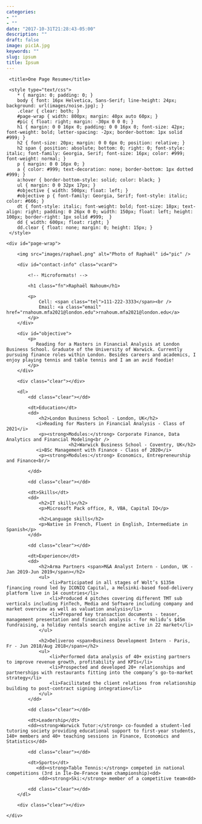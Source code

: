 ```yaml
---
categories:
- ""
- ""
date: "2017-10-31T21:28:43-05:00"
description: ""
draft: false
image: pic1A.jpg
keywords: ""
slug: ipsum
title: Ipsum
---
```


<!DOCTYPE html PUBLIC "-//W3C//DTD XHTML 1.0 Strict//EN"
"https://nahoum-raphael-website.netlify.app">

<html xmlns="https://nahoum-raphael-website.netlify.app" xml:lang="en" lang="en">

<head>
     <meta http-equiv="Content-Type" content="text/html; charset=utf-8"/>

     <title>One Page Resume</title>

     <style type="text/css">
        * { margin: 0; padding: 0; }
        body { font: 16px Helvetica, Sans-Serif; line-height: 24px; background: url(images/noise.jpg); }
        .clear { clear: both; }
        #page-wrap { width: 800px; margin: 40px auto 60px; }
        #pic { float: right; margin: -30px 0 0 0; }
        h1 { margin: 0 0 16px 0; padding: 0 0 16px 0; font-size: 42px; font-weight: bold; letter-spacing: -2px; border-bottom: 1px solid #999; }
        h2 { font-size: 20px; margin: 0 0 6px 0; position: relative; }
        h2 span { position: absolute; bottom: 0; right: 0; font-style: italic; font-family: Georgia, Serif; font-size: 16px; color: #999; font-weight: normal; }
        p { margin: 0 0 16px 0; }
        a { color: #999; text-decoration: none; border-bottom: 1px dotted #999; }
        a:hover { border-bottom-style: solid; color: black; }
        ul { margin: 0 0 32px 17px; }
        #objective { width: 500px; float: left; }
        #objective p { font-family: Georgia, Serif; font-style: italic; color: #666; }
        dt { font-style: italic; font-weight: bold; font-size: 18px; text-align: right; padding: 0 26px 0 0; width: 150px; float: left; height: 100px; border-right: 1px solid #999;  }
        dd { width: 600px; float: right; }
        dd.clear { float: none; margin: 0; height: 15px; }
     </style>
</head>

<body>

    <div id="page-wrap">
    
        <img src="images/raphael.png" alt="Photo of Raphaël" id="pic" />
    
        <div id="contact-info" class="vcard">
        
            <!-- Microformats! -->
        
            <h1 class="fn">Raphaël Nahoum</h1>
        
            <p>
                Cell: <span class="tel">111-222-3333</span><br />
                Email: <a class="email" href="rnahoum.mfa2021@london.edu">rnahoum.mfa2021@london.edu</a>
            </p>
        </div>
                
        <div id="objective">
            <p>
               Reading for a Masters in Financial Analysis at London Business School. Graduate of the University of Warwick. Currently pursuing finance roles within London. Besides careers and academics, I enjoy playing tennis and table tennis and I am an avid foodie!
            </p>
        </div>
        
        <div class="clear"></div>
        
        <dl>
            <dd class="clear"></dd>
            
            <dt>Education</dt>
            <dd>
                <h2>London Business School - London, UK</h2>
               <i>Reading for Masters in Financial Analysis - Class of 2021</i>
                <p><strong>Modules:</strong> Corporate Finance, Data Analytics and Financial Modeling<br />
                           <h2>Warwick Business School - Coventry, UK</h2>
               <i>BSc Management with Finance - Class of 2020</i>
                <p><strong>Modules:</strong> Economics, Entrepreneurship and Finance<br/> 
                
            </dd>
            
            <dd class="clear"></dd>
            
            <dt>Skills</dt>
            <dd>
                <h2>IT skills</h2>
                <p>Microsoft Pack office, R, VBA, Capital IQ</p>
                
                <h2>Language skills</h2>
                <p>Native in French, Fluent in English, Intermediate in Spanish</p>
            </dd>
            
            <dd class="clear"></dd>
            
            <dt>Experience</dt>
            <dd>
                <h2>Arma Partners <span>M&A Analyst Intern - London, UK - Jan 2019-Jun 2019</span></h2>
                <ul>
                    <li>Participated in all stages of Wolt’s $135m financing round led by ICONIQ Capital, a Helsinki-based food-delivery platform live in 14 countries</li>
                    <li>Produced 4 pitches covering different TMT sub verticals including FinTech, Media and Software including company and market overview as well as valuation analysis</li>
                    <li>Prepared key transaction documents - teaser, management presentation and financial analysis - for Holidu’s $45m fundraising, a holiday rentals search engine active in 22 market</li>
                </ul>
                
                <h2>Deliveroo <span>Business Development Intern - Paris, Fr - Jun 2018/Aug 2018</span></h2>
                <ul>
                    <li>Performed data analysis of 40+ existing partners to improve revenue growth, profitability and KPIs</li>
                    <li>Prospected and developed 20+ relationships and partnerships with restaurants fitting into the company’s go-to-market strategy</li>
                    <li>Facilitated the client relations from relationship building to post-contract signing integration</li>
                </ul> 
            </dd>
            
            <dd class="clear"></dd>
            
            <dt>Leadership</dt>
            <dd><strong>Warwick Tutor:</strong> co-founded a student-led tutoring society providing educational support to first-year students, 140+ members and 40+ teaching sessions in Finance, Economics and Statistics</dd>
            
            <dd class="clear"></dd>
            
            <dt>Sports</dt>
               <dd><strong>Table Tennis:</strong> competed in national competitions (3rd in Île-De-France team championship)<dd>
                <dd><strong>Ski:</strong> member of a competitive team<dd>
            
            <dd class="clear"></dd>
        </dl>
        
        <div class="clear"></div>
    
    </div>

</body>

</html>